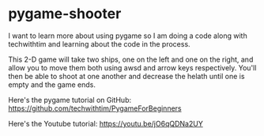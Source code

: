 # pygame-shooter

I want to learn more about using pygame so I am doing a code along with techwithtim and learning about the code in the process. 

This 2-D game will take two ships, one on the left and one on the right, and allow you to move them both using awsd and arrow keys respectively. You'll then be able to shoot at one another and decrease the helath until one is empty and the game ends.

Here's the pygame tutorial on GitHub: https://github.com/techwithtim/PygameForBeginners

Here's the Youtube tutorial: https://youtu.be/jO6qQDNa2UY
